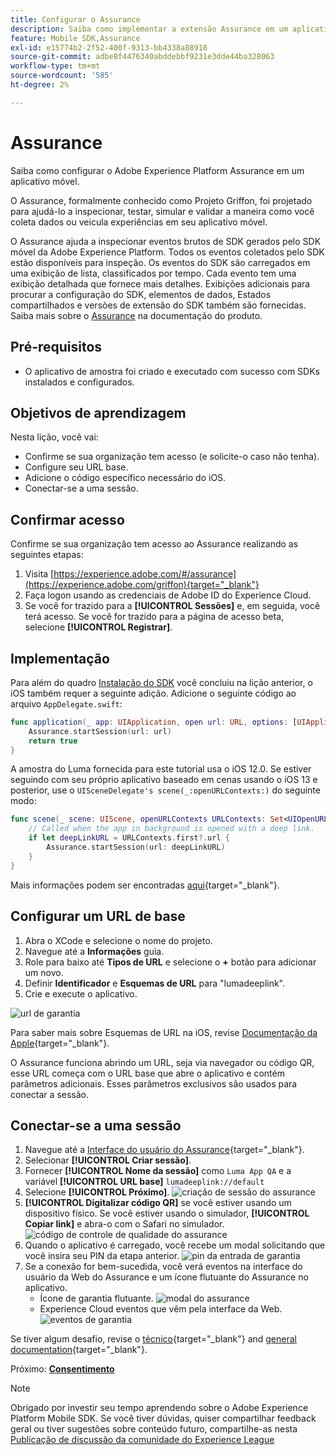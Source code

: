 ```yaml
---
title: Configurar o Assurance
description: Saiba como implementar a extensão Assurance em um aplicativo móvel.
feature: Mobile SDK,Assurance
exl-id: e15774b2-2f52-400f-9313-bb4338a88918
source-git-commit: adbe8f4476340abddebbf9231e3dde44ba328063
workflow-type: tm+mt
source-wordcount: '585'
ht-degree: 2%

---
```


# Assurance

Saiba como configurar o Adobe Experience Platform Assurance em um aplicativo móvel.

O Assurance, formalmente conhecido como Projeto Griffon, foi projetado para ajudá-lo a inspecionar, testar, simular e validar a maneira como você coleta dados ou veicula experiências em seu aplicativo móvel.

O Assurance ajuda a inspecionar eventos brutos de SDK gerados pelo SDK móvel da Adobe Experience Platform. Todos os eventos coletados pelo SDK estão disponíveis para inspeção. Os eventos do SDK são carregados em uma exibição de lista, classificados por tempo. Cada evento tem uma exibição detalhada que fornece mais detalhes. Exibições adicionais para procurar a configuração do SDK, elementos de dados, Estados compartilhados e versões de extensão do SDK também são fornecidas. Saiba mais sobre o [Assurance](https://experienceleague.adobe.com/docs/experience-platform/assurance/home.html) na documentação do produto.


## Pré-requisitos

* O aplicativo de amostra foi criado e executado com sucesso com SDKs instalados e configurados.

## Objetivos de aprendizagem

Nesta lição, você vai:

* Confirme se sua organização tem acesso (e solicite-o caso não tenha).
* Configure seu URL base.
* Adicione o código específico necessário do iOS.
* Conectar-se a uma sessão.

## Confirmar acesso

Confirme se sua organização tem acesso ao Assurance realizando as seguintes etapas:

1. Visita [https://experience.adobe.com/#/assurance](https://experience.adobe.com/griffon){target="_blank"}
1. Faça logon usando as credenciais de Adobe ID do Experience Cloud.
1. Se você for trazido para a **[!UICONTROL Sessões]** e, em seguida, você terá acesso. Se você for trazido para a página de acesso beta, selecione **[!UICONTROL Registrar]**.

## Implementação

Para além do quadro [Instalação do SDK](install-sdks.md) você concluiu na lição anterior, o iOS também requer a seguinte adição. Adicione o seguinte código ao arquivo `AppDelegate.swift`:

```swift
func application(_ app: UIApplication, open url: URL, options: [UIApplication.OpenURLOptionsKey: Any] = [:]) -> Bool {
    Assurance.startSession(url: url)
    return true
}
```

A amostra do Luma fornecida para este tutorial usa o iOS 12.0. Se estiver seguindo com seu próprio aplicativo baseado em cenas usando o iOS 13 e posterior, use o `UISceneDelegate's scene(_:openURLContexts:)` do seguinte modo:

```swift
func scene(_ scene: UIScene, openURLContexts URLContexts: Set<UIOpenURLContext>) {
    // Called when the app in background is opened with a deep link.
    if let deepLinkURL = URLContexts.first?.url {
        Assurance.startSession(url: deepLinkURL)
    }
}
```

Mais informações podem ser encontradas [aqui](https://developer.adobe.com/client-sdks/documentation/platform-assurance-sdk/api-reference/){target="_blank"}.

## Configurar um URL de base

1. Abra o XCode e selecione o nome do projeto.
1. Navegue até a **Informações** guia.
1. Role para baixo até **Tipos de URL** e selecione o **+** botão para adicionar um novo.
1. Definir **Identificador** e **Esquemas de URL** para &quot;lumadeeplink&quot;.
1. Crie e execute o aplicativo.

![url de garantia](assets/mobile-assurance-url-type.png)

Para saber mais sobre Esquemas de URL na iOS, revise [Documentação da Apple](https://developer.apple.com/documentation/xcode/defining-a-custom-url-scheme-for-your-app){target="_blank"}.

O Assurance funciona abrindo um URL, seja via navegador ou código QR, esse URL começa com o URL base que abre o aplicativo e contém parâmetros adicionais. Esses parâmetros exclusivos são usados para conectar a sessão.

## Conectar-se a uma sessão

1. Navegue até a [Interface do usuário do Assurance](https://experience.adobe.com/griffon){target="_blank"}.
1. Selecionar **[!UICONTROL Criar sessão]**.
1. Fornecer **[!UICONTROL Nome da sessão]** como `Luma App QA` e a variável **[!UICONTROL URL base]** `lumadeeplink://default`
1. Selecione **[!UICONTROL Próximo]**.
   ![criação de sessão do assurance](assets/mobile-assurance-create-session.png)
1. **[!UICONTROL Digitalizar código QR]** se você estiver usando um dispositivo físico. Se você estiver usando o simulador, **[!UICONTROL Copiar link]** e abra-o com o Safari no simulador.
   ![código de controle de qualidade do assurance](assets/mobile-assurance-qr-code.png)
1. Quando o aplicativo é carregado, você recebe um modal solicitando que você insira seu PIN da etapa anterior.
   ![pin da entrada de garantia](assets/mobile-assurance-enter-pin.png)
1. Se a conexão for bem-sucedida, você verá eventos na interface do usuário da Web do Assurance e um ícone flutuante do Assurance no aplicativo.
   * Ícone de garantia flutuante.
     ![modal do assurance](assets/mobile-assurance-modal.png)
   * Experience Cloud eventos que vêm pela interface da Web.
     ![eventos de garantia](assets/mobile-assurance-events.png)

Se tiver algum desafio, revise o [técnico](https://developer.adobe.com/client-sdks/documentation/platform-assurance-sdk/){target="_blank"} and [general documentation](https://experienceleague.adobe.com/docs/experience-platform/assurance/home.html){target="_blank"}.

Próximo: **[Consentimento](consent.md)**

>[!NOTE]
>
>Obrigado por investir seu tempo aprendendo sobre o Adobe Experience Platform Mobile SDK. Se você tiver dúvidas, quiser compartilhar feedback geral ou tiver sugestões sobre conteúdo futuro, compartilhe-as nesta [Publicação de discussão da comunidade do Experience League](https://experienceleaguecommunities.adobe.com/t5/adobe-experience-platform-launch/tutorial-discussion-implement-adobe-experience-cloud-in-mobile/td-p/443796)
